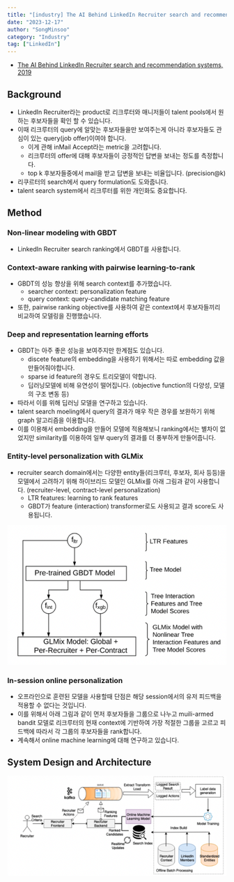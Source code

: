 ```yaml
---
title: "[industry] The AI Behind LinkedIn Recruiter search and recommendation systems, 2019"
date: "2023-12-17"
author: "SongMinsoo"
category: "Industry"
tag: ["LinkedIn"]
---
```


- [The AI Behind LinkedIn Recruiter search and recommendation systems, 2019](https://engineering.linkedin.com/blog/2019/04/ai-behind-linkedin-recruiter-search-and-recommendation-systems)

## Background
- LinkedIn Recruiter라는 product로 리크루터와 매니저들이 talent pools에서 원하는 후보자들을 확인 할 수 있습니다.
- 이때 리크루터의 query에 알맞는 후보자들을만 보여주는게 아니라 후보자들도 관심이 있는 query(job offer)이여야 합니다.
  - 이게 관해 inMail Accept라는 metric을 고려합니다.
  - 리크루터의 offer에 대해 후보자들이 긍정적인 답변을 보내는 정도를 측정합니다.
  - top k 후보자들중에서 mail을 받고 답변을 보내는 비율입니다. (precision@k)
- 리쿠르터의 search에서 query formulation도 도와줍니다.
- talent search system에서 리크루터를 위한 개인화도 중요합니다.

## Method
### Non-linear modeling with GBDT
- LinkedIn Recruiter search ranking에서 GBDT를 사용합니다.

### Context-aware ranking with pairwise learning-to-rank
- GBDT의 성능 향상을 위해 search context를 추가했습니다.
  - searcher context: personalization feature
  - query context: query-candidate matching feature
- 또한, pairwise ranking objective를 사용하여 같은 context에서 후보자들끼리 비교하여 모델링을 진행했습니다.

### Deep and representation learning efforts
- GBDT는 아주 좋은 성능을 보여주지만 한계점도 있습니다.
  - discete feature의 embedding을 사용하기 위해서는 따로 embedding 값을 만들어줘야합니다.
  - sparse id feature의 경우도 트리모델이 약합니다.
  - 딥러닝모델에 비해 유연성이 떨어집니다. (objective function의 다양성, 모델의 구조 변동 등)
- 따라서 이를 위해 딥러닝 모델을 연구하고 있습니다.
- talent search moeling에서 query의 결과가 매우 작은 경우를 보완하기 위해 graph 알고리즘을 이용합니다.
- 이를 이용해서 embedding을 만들어 모델에 적용해보니 ranking에서는 별차이 없었지만 similarity를 이용하여 일부 query의 결과를 더 풍부하게 만들어줍니다.
  
### Entity-level personalization with GLMix
- recruiter search domain에서는 다양한 entity들(리크루터, 후보자, 회사 등등)을 모델에서 고려하기 위해 하이브리드 모델인 GLMix를 아래 그림과 같이 사용합니다. (recruiter-level, contract-level personalization)
  - LTR features: learning to rank features
  - GBDT가 feature (interaction) transformer로도 사용되고 결과 score도 사용됩니다.

![img](../../image/image_industry/LinkedIn/LinkedIn_1.png)

### In-session online personalization
- 오프라인으로 훈련된 모델을 사용할때 단점은 해당 session에서의 유저 피드백을 적용할 수 없다는 것입니다.
- 이를 위해서 아래 그림과 같이 먼저 후보자들을 그룹으로 나누고 muili-armed bandit 모델로 리크루터의 현재 context에 기반하여 가장 적절한 그룹을 고르고 피드백에 따라서 각 그룹의 후보자들을 rank합니다.
- 계속해서 online machine learning에 대해 연구하고 있습니다.

## System Design and Architecture
![img](../../image/image_industry/LinkedIn/LinkedIn_2.png)